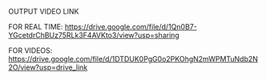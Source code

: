 
OUTPUT VIDEO LINK


FOR REAL TIME: https://drive.google.com/file/d/1Qn0B7-YGcetdrChBUz75RLk3F4AVKto3/view?usp=sharing


FOR VIDEOS: https://drive.google.com/file/d/1DTDUK0PgG0o2PKOhgN2mWPMTuNdb2N2O/view?usp=drive_link
